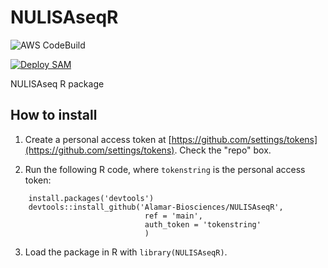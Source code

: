 # NULISAseqR

![AWS CodeBuild](https://codebuild.us-west-1.amazonaws.com/badges?uuid=eyJlbmNyeXB0ZWREYXRhIjoib045RnFOTFB4Wmo5OHBDTGJySnNJK3dtN2I3a0MwQm96UVZyMnp1anl3cGZtMWs5dVowMVl5TVlLUEw4RnNiZWlscnNTdE5KV2xQSlVyN3YrZUVvYTZRPSIsIml2UGFyYW1ldGVyU3BlYyI6InNtclNBUGloQjJEdytnMUQiLCJtYXRlcmlhbFNldFNlcmlhbCI6MX0%3D&branch=main)

[![Deploy SAM](https://github.com/Alamar-Biosciences/NULISAseqR/actions/workflows/deploy_sam.yml/badge.svg)](https://github.com/Alamar-Biosciences/NULISAseqR/actions/workflows/deploy_sam.yml)

NULISAseq R package

## How to install

1. Create a personal access token at 
[https://github.com/settings/tokens](https://github.com/settings/tokens). Check the "repo" box.

2. Run the following R code, where `tokenstring` is the personal access token:
```
    install.packages('devtools')
    devtools::install_github('Alamar-Biosciences/NULISAseqR',
                              ref = 'main',
                              auth_token = 'tokenstring'
                              )
```

3. Load the package in R with `library(NULISAseqR)`.
